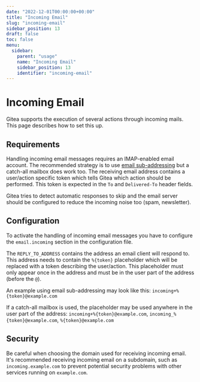 ```yaml
---
date: "2022-12-01T00:00:00+00:00"
title: "Incoming Email"
slug: "incoming-email"
sidebar_position: 13
draft: false
toc: false
menu:
  sidebar:
    parent: "usage"
    name: "Incoming Email"
    sidebar_position: 13
    identifier: "incoming-email"
---
```


# Incoming Email

Gitea supports the execution of several actions through incoming mails. This page describes how to set this up.

## Requirements

Handling incoming email messages requires an IMAP-enabled email account.
The recommended strategy is to use [email sub-addressing](https://en.wikipedia.org/wiki/Email_address#Sub-addressing) but a catch-all mailbox does work too.
The receiving email address contains a user/action specific token which tells Gitea which action should be performed.
This token is expected in the `To` and `Delivered-To` header fields.

Gitea tries to detect automatic responses to skip and the email server should be configured to reduce the incoming noise too (spam, newsletter).

## Configuration

To activate the handling of incoming email messages you have to configure the `email.incoming` section in the configuration file.

The `REPLY_TO_ADDRESS` contains the address an email client will respond to.
This address needs to contain the `%{token}` placeholder which will be replaced with a token describing the user/action.
This placeholder must only appear once in the address and must be in the user part of the address (before the `@`).

An example using email sub-addressing may look like this: `incoming+%{token}@example.com`

If a catch-all mailbox is used, the placeholder may be used anywhere in the user part of the address: `incoming+%{token}@example.com`, `incoming_%{token}@example.com`, `%{token}@example.com`

## Security

Be careful when choosing the domain used for receiving incoming email.
It's recommended receiving incoming email on a subdomain, such as `incoming.example.com` to prevent potential security problems with other services running on `example.com`.
